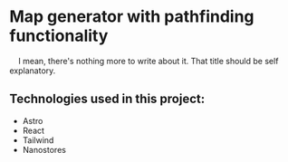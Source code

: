 # Map generator with pathfinding functionality
&nbsp;&nbsp;&nbsp; I mean, there's nothing more to write about it. That title should be self explanatory.

## Technologies used in this project:
  - Astro
  - React
  - Tailwind
  - Nanostores
